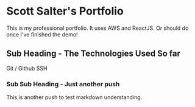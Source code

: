 # Scott Salter's Portfolio
This is my professional portfolio. It uses AWS and ReactJS. Or should do once I've finished the demo!

## Sub Heading - The Technologies Used So far
Git / Github
SSH

### Sub Sub Heading - Just another push
This is another push to test markdown understanding.
